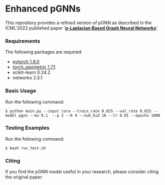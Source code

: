 # Enhanced pGNNs
This repository provides a refined version of pGNN as described in the ICML'2022 published paper '**[p-Laplacian Based Graph Neural Networks](https://proceedings.mlr.press/v162/fu22e.html)**'.

### Requirements
The following packages are required: 

- [pytorch 1.9.0](https://pytorch.org/get-started/locally/)
- [torch_geometric 1.7.1](https://github.com/pyg-team/pytorch_geometric)
- scikit-learn 0.24.2
- networkx 2.5.1

### Basic Usage
Run the following command:
```
$ python main.py --input cora --train_rate 0.025 --val_rate 0.025 --model pgnn --mu 0.1  --p 2 --K 4 --num_hid 16 --lr 0.01 --epochs 1000 
```

### Testing Examples
Run the following command:
```
$ bash run_test.sh
```

### Citing
If you find the pGNN model useful in your research, please consider citing the original paper: